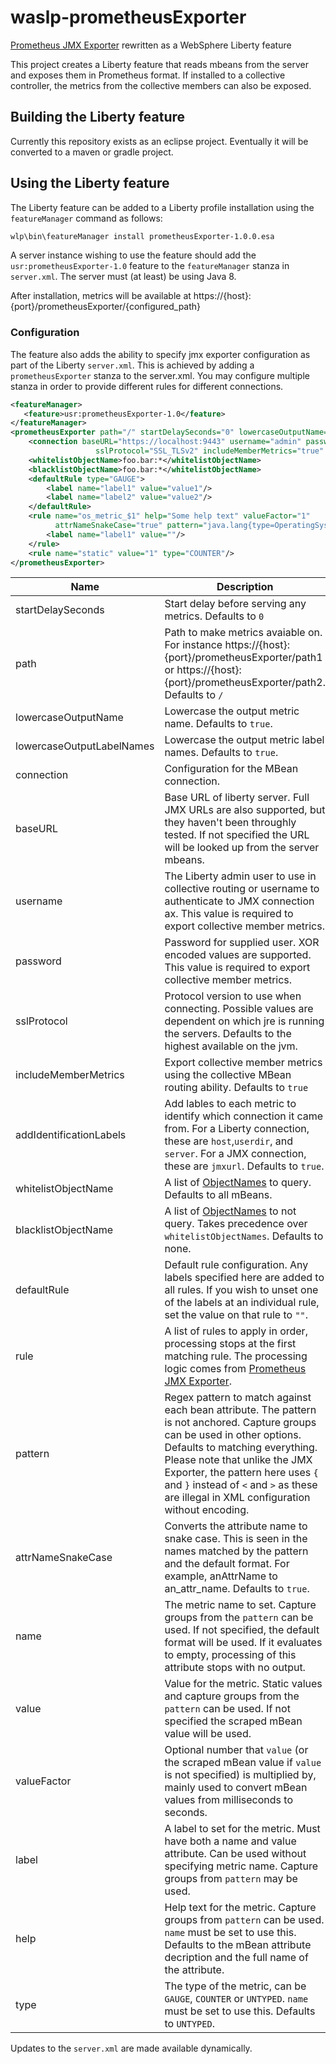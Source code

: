 # waslp-prometheusExporter
[Prometheus JMX Exporter](https://github.com/prometheus/jmx_exporter/blob/master/README.md) rewritten as a WebSphere Liberty feature

This project creates a Liberty feature that reads mbeans from the server and exposes them in Prometheus format.
If installed to a collective controller, the metrics from the collective members can also be exposed.

## Building the Liberty feature
Currently this repository exists as an eclipse project.  Eventually it will be converted to a maven or gradle project.

## Using the Liberty feature

The Liberty feature can be added to a Liberty profile installation using the `featureManager` command as follows:

```bash
wlp\bin\featureManager install prometheusExporter-1.0.0.esa
```

A server instance wishing to use the feature should add the `usr:prometheusExporter-1.0` feature to the `featureManager` stanza in `server.xml`.
The server must (at least) be using Java 8.

After installation, metrics will be available at https://{host}:{port}/prometheusExporter/{configured_path}

### Configuration

The feature also adds the ability to specify jmx exporter configuration as part of the Liberty `server.xml`.
This is achieved by adding a `prometheusExporter` stanza to the server.xml.
You may configure multiple stanza in order to provide different rules for different connections.


```xml
<featureManager>
   <feature>usr:prometheusExporter-1.0</feature>
</featureManager>
<prometheusExporter path="/" startDelaySeconds="0" lowercaseOutputName="true" lowercaseOutputLabelNames="true">
    <connection baseURL="https://localhost:9443" username="admin" password="encoded_password"  
                   sslProtocol="SSL_TLSv2" includeMemberMetrics="true" addIdentificationLabels="true"/>
    <whitelistObjectName>foo.bar:*</whitelistObjectName>
    <blacklistObjectName>foo.bar:*</whitelistObjectName>
    <defaultRule type="GAUGE">
        <label name="label1" value="value1"/>
        <label name="label2" value="value2"/>
    </defaultRule>
    <rule name="os_metric_$1" help="Some help text" valueFactor="1" 
          attrNameSnakeCase="true" pattern="java.lang{type=OperatingSystem}{}(.*):">
        <label name="label1" value=""/>
    </rule>
    <rule name="static" value="1" type="COUNTER"/>
</prometheusExporter>
```
Name     | Description
---------|------------
startDelaySeconds | Start delay before serving any metrics.  Defaults to `0`
path | Path to make metrics avaiable on.  For instance https://{host}:{port}/prometheusExporter/path1 or https://{host}:{port}/prometheusExporter/path2.  Defaults to `/`
lowercaseOutputName | Lowercase the output metric name. Defaults to `true`.
lowercaseOutputLabelNames | Lowercase the output metric label names. Defaults to `true`.
connection | Configuration for the MBean connection.
baseURL | Base URL of liberty server.  Full JMX URLs are also supported, but they haven't been throughly tested.  If not specified the URL will be looked up from the server mbeans.
username | The Liberty admin user to use in collective routing or username to authenticate to JMX connection ax.  This value is required to export collective member metrics.
password | Password for supplied user. XOR encoded values are supported.  This value is required to export collective member metrics.
sslProtocol | Protocol version to use when connecting. Possible values are dependent on which jre is running the servers. Defaults to the highest available on the jvm.
includeMemberMetrics | Export collective member metrics using the collective MBean routing ability. Defaults to `true`
addIdentificationLabels | Add lables to each metric to identify which connection it came from.  For a Liberty connection, these are `host`,`userdir`, and `server`. For a JMX connection, these are `jmxurl`. Defaults to `true`.
whitelistObjectName | A list of [ObjectNames](http://docs.oracle.com/javase/6/docs/api/javax/management/ObjectName.html) to query. Defaults to all mBeans.
blacklistObjectName | A list of [ObjectNames](http://docs.oracle.com/javase/6/docs/api/javax/management/ObjectName.html) to not query. Takes precedence over `whitelistObjectNames`. Defaults to none.
defaultRule | Default rule configuration.  Any labels specified here are added to all rules.  If you wish to unset one of the labels at an individual rule, set the value on that rule to `""`.
rule    | A list of rules to apply in order, processing stops at the first matching rule. The processing logic comes from [Prometheus JMX Exporter](https://github.com/prometheus/jmx_exporter/blob/master/README.md).
pattern  | Regex pattern to match against each bean attribute. The pattern is not anchored. Capture groups can be used in other options. Defaults to matching everything.  Please note that unlike the JMX Exporter, the pattern here uses `{` and `}` instead of `<` and `>` as these are illegal in XML configuration without encoding.
attrNameSnakeCase | Converts the attribute name to snake case. This is seen in the names matched by the pattern and the default format. For example, anAttrName to an\_attr\_name. Defaults to `true`.
name     | The metric name to set. Capture groups from the `pattern` can be used. If not specified, the default format will be used. If it evaluates to empty, processing of this attribute stops with no output.
value    | Value for the metric. Static values and capture groups from the `pattern` can be used. If not specified the scraped mBean value will be used.
valueFactor | Optional number that `value` (or the scraped mBean value if `value` is not specified) is multiplied by, mainly used to convert mBean values from milliseconds to seconds.
label   | A label to set for the metric.  Must have both a name and value attribute.  Can be used without specifying metric name.  Capture groups from `pattern` may be used.
help     | Help text for the metric. Capture groups from `pattern` can be used. `name` must be set to use this. Defaults to the mBean attribute decription and the full name of the attribute.
type     | The type of the metric, can be `GAUGE`, `COUNTER` or `UNTYPED`. `name` must be set to use this. Defaults to `UNTYPED`.

Updates to the `server.xml` are made available dynamically.
